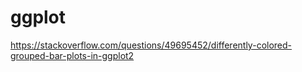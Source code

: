 <!--ts-->
<!--te-->

# ggplot

https://stackoverflow.com/questions/49695452/differently-colored-grouped-bar-plots-in-ggplot2